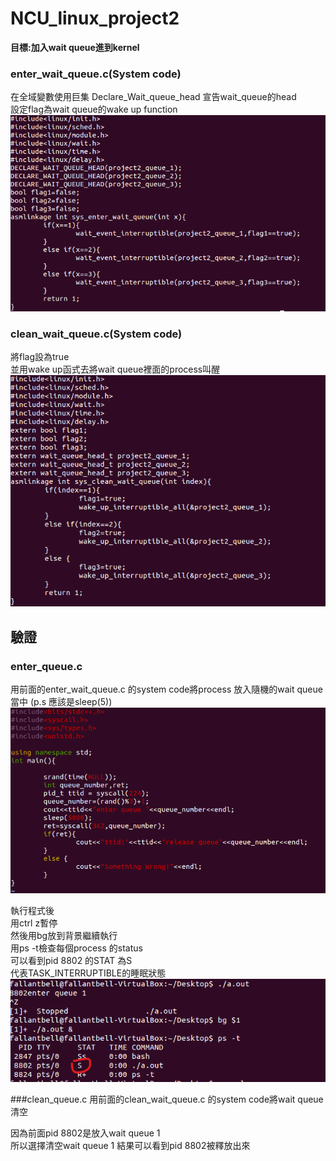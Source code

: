 # NCU_linux_project2  
**目標:加入wait queue進到kernel**  

### enter_wait_queue.c(System code)  
在全域變數使用巨集 Declare_Wait_queue_head 宣告wait_queue的head  
設定flag為wait queue的wake up function  
![image](https://github.com/fallantbell/NCU_linux_project2/blob/main/%E8%9E%A2%E5%B9%95%E6%93%B7%E5%8F%96%E7%95%AB%E9%9D%A2%202021-03-01%20193836.png)  

### clean_wait_queue.c(System code)  
將flag設為true  
並用wake up函式去將wait queue裡面的process叫醒  
![image](https://github.com/fallantbell/NCU_linux_project2/blob/main/%E8%9E%A2%E5%B9%95%E6%93%B7%E5%8F%96%E7%95%AB%E9%9D%A2%202021-03-01%20194437.png)  

## 驗證  
  
### enter_queue.c  
用前面的enter_wait_queue.c 的system code將process 放入隨機的wait queue當中 (p.s 應該是sleep(5))  
![image](https://github.com/fallantbell/NCU_linux_project2/blob/main/%E8%9E%A2%E5%B9%95%E6%93%B7%E5%8F%96%E7%95%AB%E9%9D%A2%202021-03-01%20201346.png)  

執行程式後  
用ctrl z暫停  
然後用bg放到背景繼續執行  
用ps -t檢查每個process 的status  
可以看到pid 8802 的STAT 為S  
代表TASK_INTERRUPTIBLE的睡眠狀態  
![image](https://github.com/fallantbell/NCU_linux_project2/blob/main/%E8%9E%A2%E5%B9%95%E6%93%B7%E5%8F%96%E7%95%AB%E9%9D%A2%202021-03-01%20204014.png)  

###clean_queue.c
用前面的clean_wait_queue.c 的system code將wait queue清空

因為前面pid 8802是放入wait queue 1  
所以選擇清空wait queue 1
結果可以看到pid 8802被釋放出來
